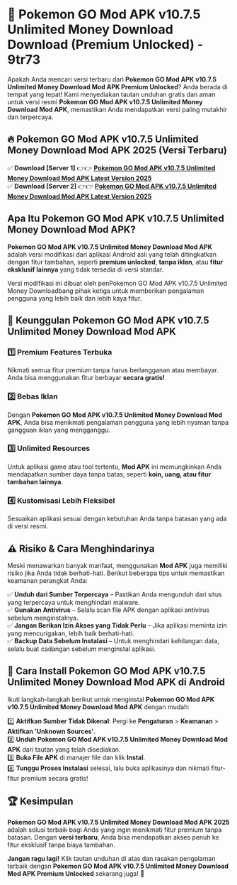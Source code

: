 # 🎯 Pokemon GO Mod APK v10.7.5 Unlimited Money Download  Download (Premium Unlocked) -  9tr73

Apakah Anda mencari versi terbaru dari **Pokemon GO Mod APK v10.7.5 Unlimited Money Download Mod APK Premium Unlocked**? Anda berada di tempat yang tepat! Kami menyediakan tautan unduhan gratis dan aman untuk versi resmi **Pokemon GO Mod APK v10.7.5 Unlimited Money Download Mod APK**, memastikan Anda mendapatkan versi paling mutakhir dan terpercaya.

## 🔥 Pokemon GO Mod APK v10.7.5 Unlimited Money Download Mod APK 2025 (Versi Terbaru)

✅ **Download [Server 1]** 👉👉 [**Pokemon GO Mod APK v10.7.5 Unlimited Money Download Mod APK Latest Version 2025**](https://momento.my/?title=Pokemon_GO_Mod_APK_v10.7.5_Unlimited_Money_Download)  
✅ **Download [Server 2]** 👉👉 [**Pokemon GO Mod APK v10.7.5 Unlimited Money Download Mod APK Latest Version 2025**](https://momento.my/?title=Pokemon_GO_Mod_APK_v10.7.5_Unlimited_Money_Download)  

## Apa Itu Pokemon GO Mod APK v10.7.5 Unlimited Money Download Mod APK?

**Pokemon GO Mod APK v10.7.5 Unlimited Money Download Mod APK** adalah versi modifikasi dari aplikasi Android asli yang telah ditingkatkan dengan fitur tambahan, seperti **premium unlocked**, **tanpa iklan**, atau **fitur eksklusif lainnya** yang tidak tersedia di versi standar.

Versi modifikasi ini dibuat oleh penPokemon GO Mod APK v10.7.5 Unlimited Money Downloadbang pihak ketiga untuk memberikan pengalaman pengguna yang lebih baik dan lebih kaya fitur.

## 🎯 Keunggulan Pokemon GO Mod APK v10.7.5 Unlimited Money Download Mod APK

### 1️⃣ Premium Features Terbuka
Nikmati semua fitur premium tanpa harus berlangganan atau membayar. Anda bisa menggunakan fitur berbayar **secara gratis!**

### 2️⃣ Bebas Iklan
Dengan **Pokemon GO Mod APK v10.7.5 Unlimited Money Download Mod APK**, Anda bisa menikmati pengalaman pengguna yang lebih nyaman tanpa gangguan iklan yang mengganggu.

### 3️⃣ Unlimited Resources
Untuk aplikasi game atau tool tertentu, **Mod APK** ini memungkinkan Anda mendapatkan sumber daya tanpa batas, seperti **koin, uang, atau fitur tambahan lainnya**.

### 4️⃣ Kustomisasi Lebih Fleksibel
Sesuaikan aplikasi sesuai dengan kebutuhan Anda tanpa batasan yang ada di versi resmi.

## ⚠️ Risiko & Cara Menghindarinya

Meski menawarkan banyak manfaat, menggunakan **Mod APK** juga memiliki risiko jika Anda tidak berhati-hati. Berikut beberapa tips untuk memastikan keamanan perangkat Anda:

✅ **Unduh dari Sumber Terpercaya** – Pastikan Anda mengunduh dari situs yang terpercaya untuk menghindari malware.  
✅ **Gunakan Antivirus** – Selalu scan file APK dengan aplikasi antivirus sebelum menginstalnya.  
✅ **Jangan Berikan Izin Akses yang Tidak Perlu** – Jika aplikasi meminta izin yang mencurigakan, lebih baik berhati-hati.  
✅ **Backup Data Sebelum Instalasi** – Untuk menghindari kehilangan data, selalu buat cadangan sebelum menginstal aplikasi.

## 📌 Cara Install Pokemon GO Mod APK v10.7.5 Unlimited Money Download Mod APK di Android

Ikuti langkah-langkah berikut untuk menginstal **Pokemon GO Mod APK v10.7.5 Unlimited Money Download Mod APK** dengan mudah:

1️⃣ **Aktifkan Sumber Tidak Dikenal**: Pergi ke **Pengaturan** > **Keamanan** > **Aktifkan 'Unknown Sources'**.  
2️⃣ **Unduh Pokemon GO Mod APK v10.7.5 Unlimited Money Download Mod APK** dari tautan yang telah disediakan.  
3️⃣ **Buka File APK** di manajer file dan klik **Instal**.  
4️⃣ **Tunggu Proses Instalasi** selesai, lalu buka aplikasinya dan nikmati fitur-fitur premium secara gratis!

## 🏆 Kesimpulan

**Pokemon GO Mod APK v10.7.5 Unlimited Money Download Mod APK 2025** adalah solusi terbaik bagi Anda yang ingin menikmati fitur premium tanpa batasan. Dengan **versi terbaru**, Anda bisa mendapatkan akses penuh ke fitur eksklusif tanpa biaya tambahan.

**Jangan ragu lagi!** Klik tautan unduhan di atas dan rasakan pengalaman terbaik dengan **Pokemon GO Mod APK v10.7.5 Unlimited Money Download Mod APK Premium Unlocked** sekarang juga! 🚀
